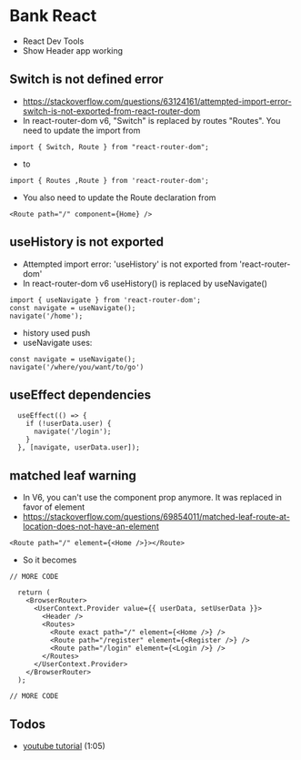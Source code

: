 # Bank React
* React Dev Tools
* Show Header app working

## Switch is not defined error
* https://stackoverflow.com/questions/63124161/attempted-import-error-switch-is-not-exported-from-react-router-dom
* In react-router-dom v6, "Switch" is replaced by routes "Routes". You need to update the import from

```
import { Switch, Route } from "react-router-dom";
```

* to

```
import { Routes ,Route } from 'react-router-dom';
```

* You also need to update the Route declaration from

`<Route path="/" component={Home} />`

## useHistory is not exported
* Attempted import error: 'useHistory' is not exported from 'react-router-dom'
* In react-router-dom v6 useHistory() is replaced by useNavigate()

```
import { useNavigate } from 'react-router-dom';
const navigate = useNavigate();
navigate('/home');
```

* history used push
* useNavigate uses:

```
const navigate = useNavigate();
navigate('/where/you/want/to/go')
```

## useEffect dependencies
```
  useEffect(() => {
    if (!userData.user) {
      navigate('/login');
    }
  }, [navigate, userData.user]);

  ```

## matched leaf warning
* In V6, you can't use the component prop anymore. It was replaced in favor of element
* https://stackoverflow.com/questions/69854011/matched-leaf-route-at-location-does-not-have-an-element

```
<Route path="/" element={<Home />}></Route>
```

* So it becomes

```
// MORE CODE

  return (
    <BrowserRouter>
      <UserContext.Provider value={{ userData, setUserData }}>
        <Header />
        <Routes>
          <Route exact path="/" element={<Home />} />
          <Route path="/register" element={<Register />} />
          <Route path="/login" element={<Login />} />
        </Routes>
      </UserContext.Provider>
    </BrowserRouter>
  );

// MORE CODE
```

## Todos
* [youtube tutorial](https://www.youtube.com/watch?v=X__rLNfTsLg) (1:05)
